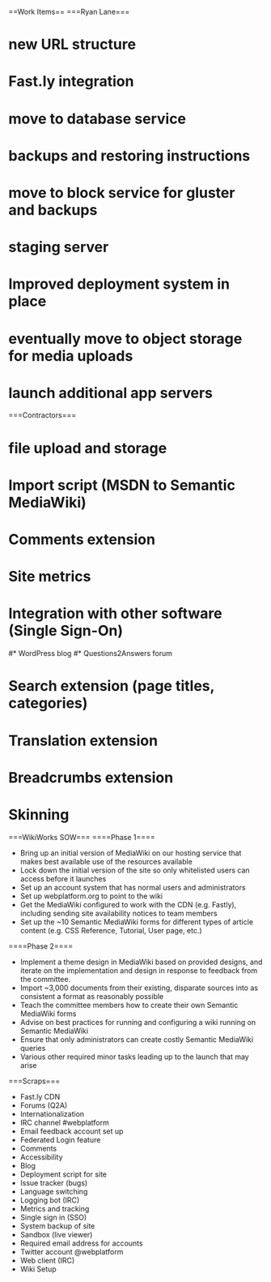 ==Work Items==
===Ryan Lane===
# new URL structure
# Fast.ly integration
# move to database service
# backups and restoring instructions
# move to block service for gluster and backups
# staging server
# Improved deployment system in place
# eventually move to object storage for media uploads
# launch additional app servers

===Contractors===
# file upload and storage
# Import script (MSDN to Semantic MediaWiki)
# Comments extension
# Site metrics
# Integration with other software (Single Sign-On)
#* WordPress blog
#* Questions2Answers forum
# Search extension (page titles, categories)
# Translation extension
# Breadcrumbs extension
# Skinning

===WikiWorks SOW===
====Phase 1====
* Bring up an initial version of MediaWiki on our hosting service that makes best available use of the resources available
* Lock down the initial version of the site so only whitelisted users can access before it launches
* Set up an account system that has normal users and administrators
* Set up webplatform.org to point to the wiki
* Get the MediaWiki configured to work with the CDN (e.g. Fastly), including sending site availability notices to team members
* Set up the ~10 Semantic MediaWiki forms for different types of article content (e.g. CSS Reference, Tutorial, User page, etc.)

====Phase 2====
* Implement a theme design in MediaWiki based on provided designs, and iterate on the implementation and design in response to feedback from the committee.
* Import ~3,000 documents from their existing, disparate sources into as consistent a format as reasonably possible
* Teach the committee members how to create their own Semantic MediaWiki forms
* Advise on best practices for running and configuring a wiki running on Semantic MediaWiki
* Ensure that only administrators can create costly Semantic MediaWiki queries
* Various other required minor tasks leading up to the launch that may arise

===Scraps===
* Fast.ly CDN
* Forums (Q2A)
* Internationalization
* IRC channel #webplatform
* Email feedback account set up
* Federated Login feature
* Comments
* Accessibility
* Blog
* Deployment script for site
* Issue tracker (bugs)
* Language switching
* Logging bot (IRC)
* Metrics and tracking
* Single sign in (SSO)
* System backup of site
* Sandbox (live viewer)
* Required email address for accounts
* Twitter account @webplatform
* Web client (IRC)
* Wiki Setup